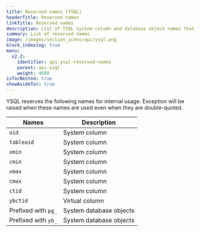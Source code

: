 ```yaml
---
title: Reserved names [YSQL]
headerTitle: Reserved names
linkTitle: Reserved names
description: List of YSQL system column and database object names that are reserved for internal usage.
summary: List of reserved names
image: /images/section_icons/api/ysql.png
block_indexing: true
menu:
  v2.2:
    identifier: api-ysql-reserved-names
    parent: api-ysql
    weight: 4600
isTocNested: true
showAsideToc: true
---
```


YSQL reserves the following names for internal usage. Exception will be raised when these names are used even when they are double-quoted.

| Names | Description |
|-------|-------------|
| `oid` | System column |
| `tableoid` | System column |
| `xmin` | System column |
| `cmin` | System column |
| `xmax` | System column |
| `cmax` | System column |
| `ctid` | System column |
| `ybctid` | Virtual column |
| Prefixed with `pg_` | System database objects |
| Prefixed with `yb_` | System database objects |
